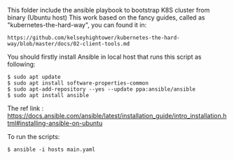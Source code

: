 This folder include the ansible playbook to bootstrap K8S cluster from binary (Ubuntu host)
This work based on the fancy guides, called as "kubernetes-the-hard-way", you can found it in:
```
https://github.com/kelseyhightower/kubernetes-the-hard-way/blob/master/docs/02-client-tools.md
```
You should firstly install Ansible in local host that runs this script as following:
```
$ sudo apt update
$ sudo apt install software-properties-common
$ sudo apt-add-repository --yes --update ppa:ansible/ansible
$ sudo apt install ansible
```
The ref link : https://docs.ansible.com/ansible/latest/installation_guide/intro_installation.html#installing-ansible-on-ubuntu

To run the scripts:
```
$ ansible -i hosts main.yaml
```
